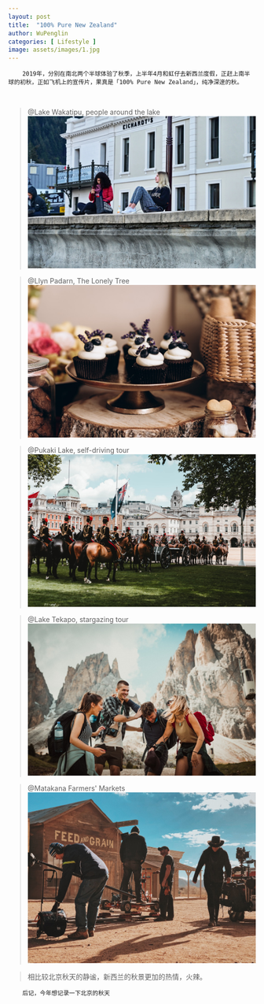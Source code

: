```yaml
---
layout: post
title:  "100% Pure New Zealand"
author: WuPenglin
categories: [ Lifestyle ]
image: assets/images/1.jpg
---
```

        2019年，分别在南北两个半球体验了秋季，上半年4月和虹仔去新西兰度假，正赶上南半球的初秋，正如飞机上的宣传片，果真是「100% Pure New Zealand」，纯净深邃的秋。

<br/>

> @Lake Wakatipu, people around the lake
![Wakatipu](../assets/images/3.jpg)

> @Llyn Padarn, The Lonely Tree
![Wakatipu](../assets/images/7.jpg)

> @Pukaki Lake, self-driving tour
![Wakatipu](../assets/images/9.jpg)

> @Lake Tekapo, stargazing tour
![Wakatipu](../assets/images/15.jpg)

> @Matakana Farmers' Markets
![Wakatipu](../assets/images/12.jpg)

> 相比较北京秋天的静谧，新西兰的秋景更加的热情，火辣。

        后记，今年想记录一下北京的秋天
